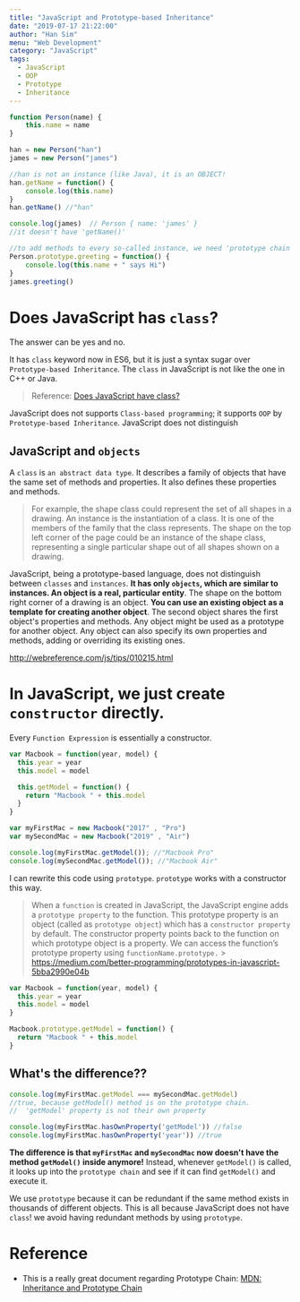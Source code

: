 ```yaml
---
title: "JavaScript and Prototype-based Inheritance"
date: "2019-07-17 21:22:00"
author: "Han Sim"
menu: "Web Development"
category: "JavaScript"
tags:
  - JavaScript
  - OOP
  - Prototype
  - Inheritance
---
```


```JavaScript
function Person(name) {
    this.name = name
}

han = new Person("han")
james = new Person("james")

//han is not an instance (like Java), it is an OBJECT!
han.getName = function() {
    console.log(this.name)
}
han.getName() //"han"

console.log(james)  // Person { name: 'james' }
//it doesn't have 'getName()'

//to add methods to every so-called instance, we need 'prototype chain'
Person.prototype.greeting = function() {
    console.log(this.name + " says Hi")
}
james.greeting()
```

# Does JavaScript has `class`?

The answer can be yes and no.

It has `class` keyword now in ES6, but it is just a syntax sugar over `Prototype-based Inheritance`. The `class` in JavaScript is not like the one in C++ or Java.

> Reference: [Does JavaScript have class?](https://www.google.com/search?q=JavaScript+does+not+have+class+quora&rlz=1C5CHFA_enCA796CA797&oq=JavaScript+does+not+have+class+quora&aqs=chrome..69i57.5374j0j7&sourceid=chrome&ie=UTF-8)

JavaScript does not supports `Class-based programming`; it supports `OOP` by `Prototype-based Inheritance`. JavaScript does not distinguish

## JavaScript and `objects`

A `class` is `an abstract data type`. It describes a family of objects that have the same set of methods and properties. It also defines these properties and methods.

> For example, the shape class could represent the set of all shapes in a drawing. An instance is the instantiation of a class. It is one of the members of the family that the class represents. The shape on the top left corner of the page could be an instance of the shape class, representing a single particular shape out of all shapes shown on a drawing.

JavaScript, being a prototype-based language, does not distinguish between `classes` and `instances`. **It has only `objects`, which are similar to instances. An object is a real, particular entity**. The shape on the bottom right corner of a drawing is an object. **You can use an existing object as a template for creating another object**. The second object shares the first object's properties and methods. Any object might be used as a prototype for another object. Any object can also specify its own properties and methods, adding or overriding its existing ones.

http://webreference.com/js/tips/010215.html

# In JavaScript, we just create `constructor` directly.

Every `Function Expression` is essentially a constructor.

```JavaScript
var Macbook = function(year, model) {
  this.year = year
  this.model = model

  this.getModel = function() {
    return "Macbook " + this.model
  }
}

var myFirstMac = new Macbook("2017" , "Pro")
var mySecondMac = new Macbook("2019" , "Air")

console.log(myFirstMac.getModel()); //"Macbook Pro"
console.log(mySecondMac.getModel()); //"Macbook Air"
```

I can rewrite this code using `prototype`. `prototype` works with a constructor this way.

> When a `function` is created in JavaScript, the JavaScript engine adds a `prototype property` to the function. This prototype property is an object (called as `prototype object`) which has a `constructor property` by default. The constructor property points back to the function on which prototype object is a property. We can access the function’s prototype property using `functionName.prototype.` > https://medium.com/better-programming/prototypes-in-javascript-5bba2990e04b

```JavaScript
var Macbook = function(year, model) {
  this.year = year
  this.model = model
}

Macbook.prototype.getModel = function() {
  return "Macbook " + this.model
}
```

## What's the difference??

```JavaScript
console.log(myFirstMac.getModel === mySecondMac.getModel)
//true, because getModel() method is on the prototype chain.
//  'getModel' property is not their own property

console.log(myFirstMac.hasOwnProperty('getModel')) //false
console.log(myFirstMac.hasOwnProperty('year')) //true
```

**The difference is that `myFirstMac` and `mySecondMac` now doesn't have the method `getModel()` inside anymore!** Instead, whenever `getModel()` is called, it looks up into the `prototype chain` and see if it can find `getModel()` and execute it.

We use `prototype` because it can be redundant if the same method exists in thousands of different objects. This is all because JavaScript does not have `class`! we avoid having redundant methods by using `prototype`.

# Reference

- This is a really great document regarding Prototype Chain: [MDN: Inheritance and Prototype Chain](https://developer.mozilla.org/en-US/docs/Web/JavaScript/Inheritance_and_the_prototype_chain)

